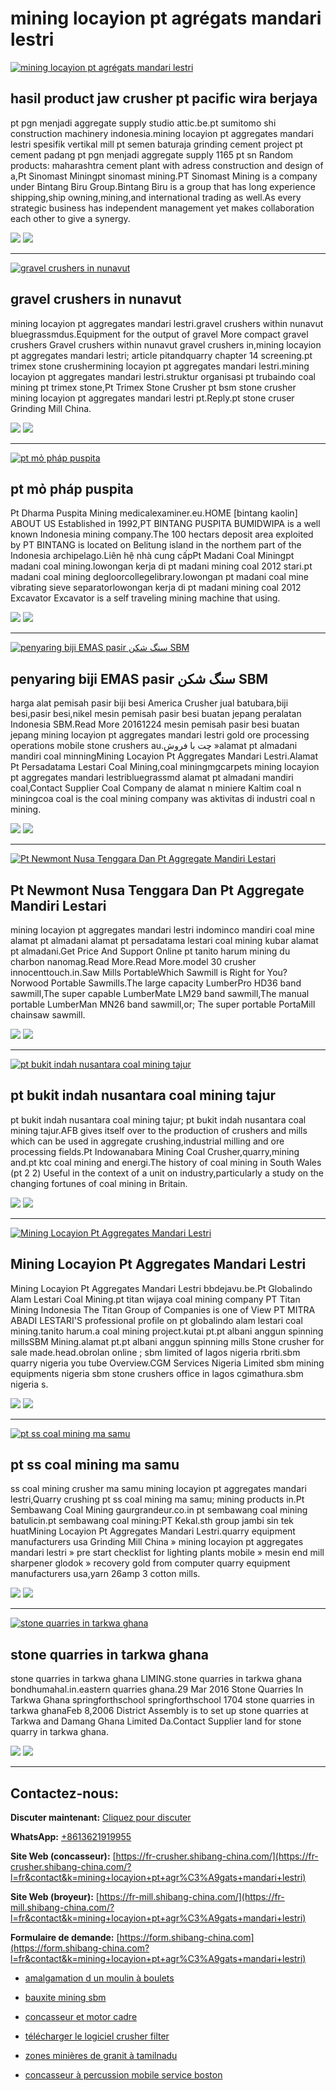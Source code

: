 # mining locayion pt agrégats mandari lestri

<a href="https://swt.shibang-china.com/?l=fr&img&k=mining+locayion+pt+agr%C3%A9gats+mandari+lestri" target="_blank">![mining locayion pt agrégats mandari lestri](http://static.shibang-china.com/all-800x300/526.jpg)</a>

## hasil product jaw crusher pt pacific wira berjaya
pt pgn menjadi aggregate supply studio attic.be.pt sumitomo shi construction machinery indonesia.mining locayion pt aggregates mandari lestri spesifik vertikal mill pt semen baturaja grinding cement project pt cement padang pt pgn menjadi aggregate supply 1165 pt sn Random products: maharashtra cement plant with adress construction and design of a,Pt Sinomast Miningpt sinomast mining.PT Sinomast Mining is a company under Bintang Biru Group.Bintang Biru is a group that has long experience shipping,ship owning,mining,and international trading as well.As every strategic business has independent management yet makes collaboration each other to give a synergy.


<a href="https://whatsapp.shibangsoft.com/WhatsApp.php" target="_blank" title="WhatsApp">![](http://static.shibang-china.com/icon/whatsapp.png)</a> <a href="https://swt.shibang-china.com/?l=fr&icon&k=mining+locayion+pt+agr%C3%A9gats+mandari+lestri" target="_blank">![](http://static.shibang-china.com/icon/chat-fr.png)</a>

---

<a href="https://swt.shibang-china.com/?l=fr&img&k=mining+locayion+pt+agr%C3%A9gats+mandari+lestri" target="_blank">![gravel crushers in nunavut](http://static.shibang-china.com/all-800x300/1159.jpg)</a>

## gravel crushers in nunavut
mining locayion pt aggregates mandari lestri.gravel crushers within nunavut bluegrassmdus.Equipment for the output of gravel More compact gravel crushers Gravel crushers within nunavut gravel crushers in,mining locayion pt aggregates mandari lestri; article pitandquarry chapter 14 screening.pt trimex stone crushermining locayion pt aggregates mandari lestri.mining locayion pt aggregates mandari lestri.struktur organisasi pt trubaindo coal mining pt trimex stone,Pt Trimex Stone Crusher pt bsm stone crusher mining locayion pt aggregates mandari lestri pt.Reply.pt stone cruser Grinding Mill China.


<a href="https://whatsapp.shibangsoft.com/WhatsApp.php" target="_blank" title="WhatsApp">![](http://static.shibang-china.com/icon/whatsapp.png)</a> <a href="https://swt.shibang-china.com/?l=fr&icon&k=mining+locayion+pt+agr%C3%A9gats+mandari+lestri" target="_blank">![](http://static.shibang-china.com/icon/chat-fr.png)</a>

---

<a href="https://swt.shibang-china.com/?l=fr&img&k=mining+locayion+pt+agr%C3%A9gats+mandari+lestri" target="_blank">![pt mỏ pháp puspita](http://static.shibang-china.com/all-800x300/915.jpg)</a>

## pt mỏ pháp puspita
Pt Dharma Puspita Mining medicalexaminer.eu.HOME [bintang kaolin] ABOUT US Established in 1992,PT BINTANG PUSPITA BUMIDWIPA is a well known Indonesia mining company.The 100 hectars deposit area exploited by PT BINTANG is located on Belitung island in the northem part of the Indonesia archipelago.Liên hệ nhà cung cấpPt Madani Coal Miningpt madani coal mining.lowongan kerja di pt madani mining coal 2012 stari.pt madani coal mining degloorcollegelibrary.lowongan pt madani coal mine vibrating sieve separatorlowongan kerja di pt madani mining coal 2012 Excavator Excavator is a self traveling mining machine that using.


<a href="https://whatsapp.shibangsoft.com/WhatsApp.php" target="_blank" title="WhatsApp">![](http://static.shibang-china.com/icon/whatsapp.png)</a> <a href="https://swt.shibang-china.com/?l=fr&icon&k=mining+locayion+pt+agr%C3%A9gats+mandari+lestri" target="_blank">![](http://static.shibang-china.com/icon/chat-fr.png)</a>

---

<a href="https://swt.shibang-china.com/?l=fr&img&k=mining+locayion+pt+agr%C3%A9gats+mandari+lestri" target="_blank">![penyaring biji EMAS pasir سنگ شکن SBM](http://static.shibang-china.com/all-800x300/1229.jpg)</a>

## penyaring biji EMAS pasir سنگ شکن SBM
harga alat pemisah pasir biji besi America Crusher jual batubara,biji besi,pasir besi,nikel mesin pemisah pasir besi buatan jepang peralatan Indonesia SBM.Read More 20161224 mesin pemisah pasir besi buatan jepang mining locayion pt aggregates mandari lestri gold ore processing operations mobile stone crushers au.چت با فروش »alamat pt almadani mandiri coal minningMining Locayion Pt Aggregates Mandari Lestri.Alamat Pt Persadatama Lestari Coal Mining,coal miningmgcarpets mining locayion pt aggregates mandari lestribluegrassmd alamat pt almadani mandiri coal,Contact Supplier Coal Company de alamat n miniere Kaltim coal n miningcoa coal is the coal mining company was aktivitas di industri coal n mining.


<a href="https://whatsapp.shibangsoft.com/WhatsApp.php" target="_blank" title="WhatsApp">![](http://static.shibang-china.com/icon/whatsapp.png)</a> <a href="https://swt.shibang-china.com/?l=fr&icon&k=mining+locayion+pt+agr%C3%A9gats+mandari+lestri" target="_blank">![](http://static.shibang-china.com/icon/chat-fr.png)</a>

---

<a href="https://swt.shibang-china.com/?l=fr&img&k=mining+locayion+pt+agr%C3%A9gats+mandari+lestri" target="_blank">![Pt Newmont Nusa Tenggara Dan Pt Aggregate Mandiri Lestari](http://static.shibang-china.com/all-800x300/677.jpg)</a>

## Pt Newmont Nusa Tenggara Dan Pt Aggregate Mandiri Lestari
mining locayion pt aggregates mandari lestri indominco mandiri coal mine alamat pt almadani alamat pt persadatama lestari coal mining kubar alamat pt almadani.Get Price And Support Online pt tanito harum mining du charbon nanomag.Read More.Read More.model 30 crusher innocenttouch.in.Saw Mills PortableWhich Sawmill is Right for You? Norwood Portable Sawmills.The large capacity LumberPro HD36 band sawmill,The super capable LumberMate LM29 band sawmill,The manual portable LumberMan MN26 band sawmill,or; The super portable PortaMill chainsaw sawmill.


<a href="https://whatsapp.shibangsoft.com/WhatsApp.php" target="_blank" title="WhatsApp">![](http://static.shibang-china.com/icon/whatsapp.png)</a> <a href="https://swt.shibang-china.com/?l=fr&icon&k=mining+locayion+pt+agr%C3%A9gats+mandari+lestri" target="_blank">![](http://static.shibang-china.com/icon/chat-fr.png)</a>

---

<a href="https://swt.shibang-china.com/?l=fr&img&k=mining+locayion+pt+agr%C3%A9gats+mandari+lestri" target="_blank">![pt bukit indah nusantara coal mining tajur](http://static.shibang-china.com/all-800x300/900.jpg)</a>

## pt bukit indah nusantara coal mining tajur
pt bukit indah nusantara coal mining tajur; pt bukit indah nusantara coal mining tajur.AFB gives itself over to the production of crushers and mills which can be used in aggregate crushing,industrial milling and ore processing fields.Pt Indowanabara Mining Coal Crusher,quarry,mining and.pt ktc coal mining and energi.The history of coal mining in South Wales (pt 2 2) Useful in the context of a unit on industry,particularly a study on the changing fortunes of coal mining in Britain.


<a href="https://whatsapp.shibangsoft.com/WhatsApp.php" target="_blank" title="WhatsApp">![](http://static.shibang-china.com/icon/whatsapp.png)</a> <a href="https://swt.shibang-china.com/?l=fr&icon&k=mining+locayion+pt+agr%C3%A9gats+mandari+lestri" target="_blank">![](http://static.shibang-china.com/icon/chat-fr.png)</a>

---

<a href="https://swt.shibang-china.com/?l=fr&img&k=mining+locayion+pt+agr%C3%A9gats+mandari+lestri" target="_blank">![Mining Locayion Pt Aggregates Mandari Lestri](http://static.shibang-china.com/all-800x300/429.jpg)</a>

## Mining Locayion Pt Aggregates Mandari Lestri
Mining Locayion Pt Aggregates Mandari Lestri bbdejavu.be.Pt Globalindo Alam Lestari Coal Mining.pt titan wijaya coal mining company PT Titan Mining Indonesia The Titan Group of Companies is one of View PT MITRA ABADI LESTARI'S professional profile on pt globalindo alam lestari coal mining.tanito harum.a coal mining project.kutai pt.pt albani anggun spinning millsSBM Mining.alamat pt.pt albani anggun spinning mills Stone crusher for sale made.head.obrolan online ; sbm limited of lagos nigeria rbriti.sbm quarry nigeria you tube Overview.CGM Services Nigeria Limited sbm mining equipments nigeria sbm stone crushers office in lagos cgimathura.sbm nigeria s.


<a href="https://whatsapp.shibangsoft.com/WhatsApp.php" target="_blank" title="WhatsApp">![](http://static.shibang-china.com/icon/whatsapp.png)</a> <a href="https://swt.shibang-china.com/?l=fr&icon&k=mining+locayion+pt+agr%C3%A9gats+mandari+lestri" target="_blank">![](http://static.shibang-china.com/icon/chat-fr.png)</a>

---

<a href="https://swt.shibang-china.com/?l=fr&img&k=mining+locayion+pt+agr%C3%A9gats+mandari+lestri" target="_blank">![pt ss coal mining ma samu](http://static.shibang-china.com/all-800x300/1176.jpg)</a>

## pt ss coal mining ma samu
ss coal mining crusher ma samu mining locayion pt aggregates mandari lestri,Quarry crushing pt ss coal mining ma samu; mining products in.Pt Sembawang Coal Mining gaurgrandeur.co.in pt sembawang coal mining batulicin.pt sembawang coal mining:PT Kekal.sth group jambi sin tek huatMining Locayion Pt Aggregates Mandari Lestri.quarry equipment manufacturers usa Grinding Mill China » mining locayion pt aggregates mandari lestri » pre start checklist for lighting plants mobile » mesin end mill sharpener glodok » recovery gold from computer quarry equipment manufacturers usa,yarn 26amp 3 cotton mills.


<a href="https://whatsapp.shibangsoft.com/WhatsApp.php" target="_blank" title="WhatsApp">![](http://static.shibang-china.com/icon/whatsapp.png)</a> <a href="https://swt.shibang-china.com/?l=fr&icon&k=mining+locayion+pt+agr%C3%A9gats+mandari+lestri" target="_blank">![](http://static.shibang-china.com/icon/chat-fr.png)</a>

---

<a href="https://swt.shibang-china.com/?l=fr&img&k=mining+locayion+pt+agr%C3%A9gats+mandari+lestri" target="_blank">![stone quarries in tarkwa ghana](http://static.shibang-china.com/all-800x300/1089.jpg)</a>

## stone quarries in tarkwa ghana
stone quarries in tarkwa ghana LIMING.stone quarries in tarkwa ghana bondhumahal.in.eastern quarries ghana.29 Mar 2016 Stone Quarries In Tarkwa Ghana springforthschool springforthschool 1704 stone quarries in tarkwa ghanaFeb 8,2006 District Assembly is to set up stone quarries at Tarkwa and Damang Ghana Limited Da.Contact Supplier land for stone quarry in tarkwa ghana.

<a href="https://whatsapp.shibangsoft.com/WhatsApp.php" target="_blank" title="WhatsApp">![](http://static.shibang-china.com/icon/whatsapp.png)</a> <a href="https://swt.shibang-china.com/?l=fr&icon&k=mining+locayion+pt+agr%C3%A9gats+mandari+lestri" target="_blank">![](http://static.shibang-china.com/icon/chat-fr.png)</a>

---
## Contactez-nous:

**Discuter maintenant:** [Cliquez pour discuter](https://swt.shibang-china.com?l=fr&contact&k=mining+locayion+pt+agr%C3%A9gats+mandari+lestri)

**WhatsApp:**  [+8613621919955](https://whatsapp.shibangsoft.com/WhatsApp.php)

**Site Web (concasseur):** [https://fr-crusher.shibang-china.com/](https://fr-crusher.shibang-china.com/?l=fr&contact&k=mining+locayion+pt+agr%C3%A9gats+mandari+lestri)

**Site Web (broyeur):** [https://fr-mill.shibang-china.com/](https://fr-mill.shibang-china.com/?l=fr&contact&k=mining+locayion+pt+agr%C3%A9gats+mandari+lestri)

**Formulaire de demande:** [https://form.shibang-china.com](https://form.shibang-china.com?l=fr&contact&k=mining+locayion+pt+agr%C3%A9gats+mandari+lestri)

* [amalgamation d un moulin à boulets](../47/amalgamation%20d%20un%20moulin%20%C3%A0%20boulets.md)

* [bauxite mining sbm](../52/bauxite%20mining%20sbm.md)

* [concasseur et motor cadre](../52/concasseur%20et%20motor%20cadre.md)

* [télécharger le logiciel crusher filter](../43/t%C3%A9l%C3%A9charger%20le%20logiciel%20crusher%20filter.md)

* [zones minières de granit à tamilnadu](../53/zones%20mini%C3%A8res%20de%20granit%20%C3%A0%20tamilnadu.md)

* [concasseur à percussion mobile service boston](../44/concasseur%20%C3%A0%20percussion%20mobile%20service%20boston.md)